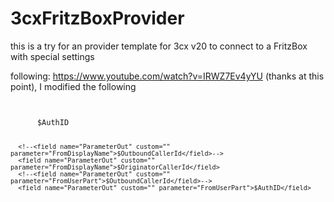 # 3cxFritzBoxProvider
this is a try for an provider template for 3cx v20 to connect to a FritzBox with special settings

following: https://www.youtube.com/watch?v=IRWZ7Ev4yYU (thanks at this point), I modified the following

<code>
      <!--<field name="ParameterOut" custom="" parameter="ContactUser">$OutboundCallerId</field>-->
      <field name="ParameterOut" custom="" parameter="ContactUser">$AuthID</field>
      
      <!--<field name="ParameterOut" custom="" parameter="FromDisplayName">$OutboundCallerId</field>-->
      <field name="ParameterOut" custom="" parameter="FromDisplayName">$OriginatorCallerId</field>
      <!--<field name="ParameterOut" custom="" parameter="FromUserPart">$OutboundCallerId</field>-->
      <field name="ParameterOut" custom="" parameter="FromUserPart">$AuthID</field>
</code>
